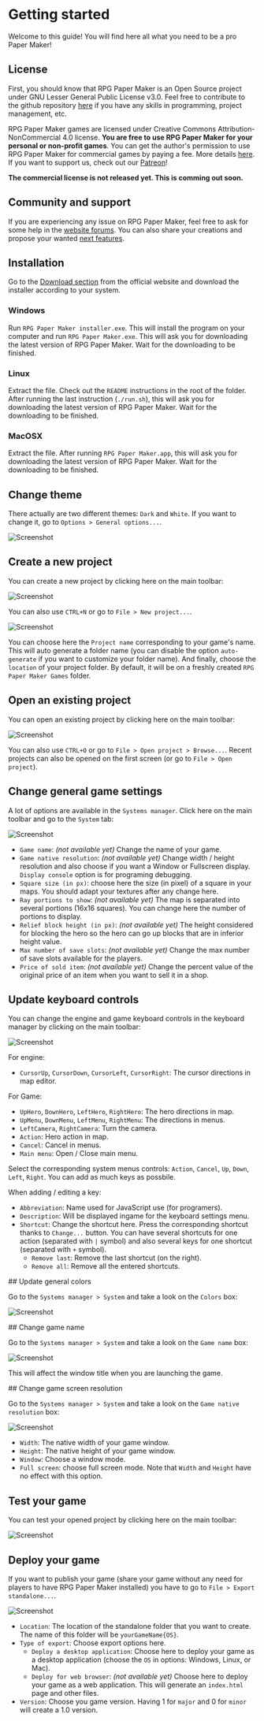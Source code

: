 # Getting started

Welcome to this guide! You will find here all what you need to be a pro Paper Maker!

## License

First, you should know that RPG Paper Maker is an Open Source project under GNU Lesser General Public License v3.0. Feel free to contribute to the github repository [here](https://github.com/RPG-Paper-Maker/RPG-Paper-Maker) if you have any skills in programming, project management, etc.

RPG Paper Maker games are licensed under Creative Commons Attribution-NonCommercial 4.0 license. **You are free to use RPG Paper Maker for your personal or non-profit games**. You can get the author's permission to use RPG Paper Maker for commercial games by paying a fee. More details [here](http://rpg-paper-maker.com/index.php/downloads#content). If you want to support us, check out our [Patreon](https://www.patreon.com/rpgpapermaker/overview)!

**The commercial license is not released yet. This is comming out soon.**

## Community and support

If you are experiencing any issue on RPG Paper Maker, feel free to ask for some help in the [website forums](http://rpg-paper-maker.com/index.php/forum). You can also share your creations and propose your wanted [next features](https://feathub.com/RPG-Paper-Maker/RPG-Paper-Maker).

## Installation

Go to the [Download section](http://rpg-paper-maker.com/index.php/downloads#content) from the official website and download the installer according to your system.

### Windows

Run `RPG Paper Maker installer.exe`. This will install the program on your computer and run `RPG Paper Maker.exe`. This will ask you for downloading the latest version of RPG Paper Maker. Wait for the downloading to be finished.

### Linux

Extract the file. Check out the `README` instructions in the root of the folder. After running the last instruction (`./run.sh`), this will ask you for downloading the latest version of RPG Paper Maker. Wait for the downloading to be finished.

### MacOSX

Extract the file. After running `RPG Paper Maker.app`, this will ask you for downloading the latest version of RPG Paper Maker. Wait for the downloading to be finished.

## Change theme

There actually are two different themes: `Dark` and `White`. If you want to change it, go to `Options > General options...`.

![Screenshot](img/themes-options.png)

## Create a new project

You can create a new project by clicking here on the main toolbar:

![Screenshot](img/new-project.png)

You can also use `CTRL+N` or go to `File > New project...`.

![Screenshot](img/new-project-window.png)

You can choose here the `Project name` corresponding to your game's name. This will auto generate a folder name (you can disable the option `auto-generate` if you want to customize your folder name). And finally, choose the `location` of your project folder. By default, it will be on a freshly created `RPG Paper Maker Games` folder.

## Open an existing project

You can open an existing project by clicking here on the main toolbar:

![Screenshot](img/open-project.png)

You can also use `CTRL+O` or go to `File > Open project > Browse...`. Recent projects can also be opened on the first screen (or go to `File > Open project`).

## Change general game settings

A lot of options are available in the `Systems manager`. Click here on the main toolbar and go to the `System` tab:

![Screenshot](img/system-basic.png)

* `Game name`: *(not available yet)* Change the name of your game.
* `Game native resolution`: *(not available yet)* Change width / height resolution and also choose if you want a Window or Fullscreen display. `Display console` option is for programing debugging.
* `Square size (in px)`: choose here the size (in pixel) of a square in your maps. You should adapt your textures after any change here.
* `Ray portions to show`: *(not available yet)* The map is separated into several portions (16x16 squares). You can change here the number of portions to display.
* `Relief block height (in px)`: *(not available yet)* The height considered for blocking the hero so the hero can go up blocks that are in inferior height value.
* `Max number of save slots`: *(not available yet)* Change the max number of save slots available for the players.
* `Price of sold item`: *(not available yet)* Change the percent value of the original price of an item when you want to sell it in a shop.

## Update keyboard controls

You can change the engine and game keyboard controls in the keyboard manager by clicking on the main toolbar:

![Screenshot](img/keyboard-manager.png)

For engine:

* `CursorUp`, `CursorDown`, `CursorLeft`, `CursorRight`: The cursor directions in map editor.

For Game:

* `UpHero`, `DownHero`, `LeftHero`, `RightHero`: The hero directions in map.
* `UpMenu`, `DownMenu`, `LeftMenu`, `RightMenu`: The directions in menus.
* `LeftCamera`, `RightCamera`: Turn the camera.
* `Action`: Hero action in map.
* `Cancel`: Cancel in menus.
* `Main menu`: Open / Close main menu.

Select the corresponding system menus controls: `Action`, `Cancel`, `Up`, `Down`, `Left`, `Right`. You can add as much keys as possbile.

When adding / editing a key:

* `Abbreviation`: Name used for JavaScript use (for programers).
* `Description`: Will be displayed ingame for the keyboard settings menu.
* `Shortcut`: Change the shortcut here. Press the corresponding shortcut thanks to `Change...` button. You can have several shortcuts for one action (separated with `|` symbol) and also several keys for one shortcut (separated with `+` symbol).
	* `Remove last`: Remove the last shortcut (on the right).
	* `Remove all`: Remove all the entered shortcuts.

## Update general colors

Go to the `Systems manager > System` and take a look on the `Colors` box:

![Screenshot](img/colors.png)

## Change game name

Go to the `Systems manager > System` and take a look on the `Game name` box:

![Screenshot](img/game-name.png)

This will affect the window title when you are launching the game.

## Change game screen resolution

Go to the `Systems manager > System` and take a look on the `Game native resolution` box:

![Screenshot](img/game-resolution.png)

* `Width`: The native width of your game window.
* `Height`: The native height of your game window.
* `Window`: Choose a window mode.
* `Full screen`: choose full screen mode. Note that `Width` and `Height` have no effect with this option.

## Test your game

You can test your opened project by clicking here on the main toolbar:

![Screenshot](img/play.png)

## Deploy your game

If you want to publish your game (share your game without any need for players to have RPG Paper Maker installed) you have to go to `File > Export standalone...`.

![Screenshot](img/deploy.png)

* `Location`: The location of the standalone folder that you want to create. The name of this folder will be `yourGameName{OS}`.
* `Type of export`: Choose export options here.
	* `Deploy a desktop application`: Choose here to deploy your game as a desktop application (choose the `OS` in options: Windows, Linux, or Mac).
	* `Deploy for web browser`: *(not available yet)* Choose here to deploy your game as a web application. This will generate an `index.html` page and other files.
* `Version`: Choose you game version. Having 1 for `major` and 0 for `minor` will create a 1.0 version.